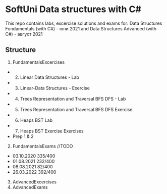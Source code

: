 # SoftUni Data structures with C#
This repo contains labs, excercise solutions and exams for:
Data Structures Fundamentals (with C#) - юни 2021
and
Data Structures Advanced (with C#) - август 2021

## Structure

1. FundamentalsExcercises
  - 02. Linear Data Structures - Lab
  - 03. Linear-Data Structures - Exercise
  - 04. Trees Representation and Traversal BFS DFS - Lab
  - 05. Trees Representation and Traversal BFS DFS Exercise
  - 06. Heaps BST Lab
  - 07. Heaps BST Exercise Exercises
  - Prep 1 & 2
2. FundamentalsExams //TODO
  - 03.10.2020 335/400
  - 01.08.2021 232/400
  - 08.08.2021 82/400
  - 26.03.2022 392/400
3. AdvancedExcercises
4. AdvancedExams
